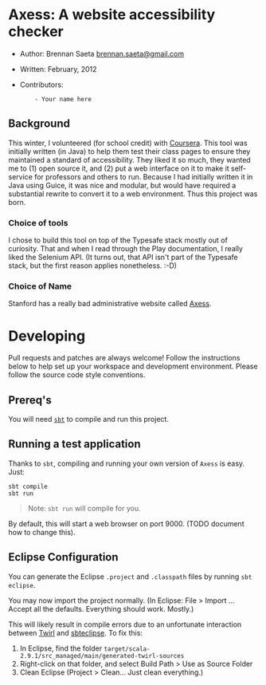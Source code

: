 <!--- Build this file by running `pandoc README.md > README.html` -->
# Axess: A website accessibility checker #

 * Author: Brennan Saeta <brennan.saeta@gmail.com>
 * Written: February, 2012
 * Contributors:

           - Your name here

## Background ##

This winter, I volunteered (for school credit) with [Coursera][coursera].
This tool was initially written (in Java) to help them test their class pages
to ensure they maintained a standard of accessibility. They liked it so much,
they wanted me to (1) open source it, and (2) put a web interface on it to make
it self-service for professors and others to run. Because I had initially
written it in Java using Guice, it was nice and modular, but would have
required a substantial rewrite to convert it to a web environment. Thus this
project was born.

[coursera]: http://www.coursera.org/ "Coursera"

### Choice of tools ###

I chose to build this tool on top of the Typesafe stack mostly out of
curiosity. That and when I read through the Play documentation, I really
liked the Selenium API. (It turns out, that API isn't part of the Typesafe
stack, but the first reason applies nonetheless. :-D)

### Choice of Name ##

Stanford has a really bad administrative website called [Axess][axess].

[axess]:http://axess.stanford.edu "Axess - Stanford's Administrative Portal"

# Developing #

Pull requests and patches are always welcome! Follow the instructions below
to help set up your workspace and development environment. Please follow the
source code style conventions.

## Prereq's ##

You will need [`sbt`][sbt] to compile and run this project.

[sbt]: https://github.com/harrah/xsbt/wiki "Simple Build Tool"

## Running a test application ##

Thanks to `sbt`, compiling and running your own version of `Axess` is easy.
Just:

    sbt compile
    sbt run

> Note: `sbt run` will compile for you.

By default, this will start a web browser on port 9000. (TODO document how to
change this).

## Eclipse Configuration ##

You can generate the Eclipse `.project` and `.classpath` files by running
`sbt eclipse`. 

You may now import the project normally. (In Eclipse: File > Import ... Accept
all the defaults. Everything should work. Mostly.)

This will likely result in compile errors due to an unfortunate interaction
between [Twirl][twirl] and [sbteclipse][sbteclipse]. To fix this:

1. In Eclipse, find the folder `target/scala-2.9.1/src_managed/main/generated-twirl-sources`
2. Right-click on that folder, and select Build Path > Use as Source Folder
3. Clean Eclipse (Project > Clean... Just clean everything.)

[twirl]: https://github.com/spray/twirl "The Play framework Scala template engine"
[sbteclipse]: https://github.com/typesafehub/sbteclipse "sbt plugin to create Eclipse project definitions"

